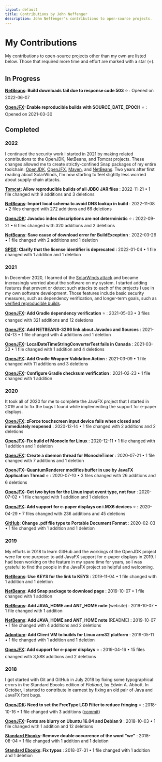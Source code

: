 ```yaml
---
layout: default
title: Contributions by John Neffenger
description: John Neffenger's contributions to open-source projects.
---
```


# My Contributions

My contributions to open-source projects other than my own are listed below.
Those that required more time and effort are marked with a star (⭐).

## In Progress

**[NetBeans](https://github.com/apache/netbeans/pull/4206): Build downloads fail due to response code 503** ⭐
: Opened on 2022-06-07

**[OpenJFX](https://github.com/openjdk/jfx/pull/446): Enable reproducible builds with SOURCE_DATE_EPOCH** ⭐
: Opened on 2021-03-30

## Completed

### 2022

I continued the security work I started in 2021 by making related contributions to the OpenJDK, NetBeans, and Tomcat projects.
These changes allowed me to create strictly-confined Snap packages of my entire toolchain: [OpenJDK](https://github.com/jgneff/openjdk), [OpenJFX](https://github.com/jgneff/openjfx), [Maven](https://github.com/jgneff/strictly-maven), and [NetBeans](https://github.com/jgneff/strictly-netbeans).
Two years after first reading about SolarWinds, I'm now starting to feel slightly less worried about supply-chain attacks.

**[Tomcat](https://github.com/apache/tomcat/pull/566): Allow reproducible builds of all JDBC JAR files**
: 2022-11-21 • 1 file changed with 9 additions and 3 deletions

**[NetBeans](https://github.com/apache/netbeans/pull/4933): Import local schema to avoid DNS lookup in build**
: 2022-11-08 • 2 files changed with 272 additions and 66 deletions

**[OpenJDK](https://github.com/openjdk/jdk/pull/10070): Javadoc index descriptions are not deterministic** ⭐
: 2022-09-21 • 6 files changed with 320 additions and 2 deletions

**[NetBeans](https://github.com/apache/netbeans/pull/3873): Save cause of download error for BuildException**
: 2022-03-26 • 1 file changed with 2 additions and 1 deletion

**[SPDX](https://github.com/spdx/LicenseListPublisher/pull/128): Clarify that the license identifier is deprecated**
: 2022-01-04 • 1 file changed with 1 addition and 1 deletion

### 2021

In December 2020, I learned of the [SolarWinds attack](https://www.linux.com/news/preventing-supply-chain-attacks-like-solarwinds/) and became increasingly worried about the software on my system.
I started adding features that prevent or detect such attacks to each of the projects I use in my own software development.
Those features include basic security measures, such as dependency verification, and longer-term goals, such as [verified reproducible builds](https://reproducible-builds.org/).

**[OpenJFX](https://github.com/openjdk/jfx/pull/437): Add Gradle dependency verification** ⭐
: 2021-05-03 • 3 files changed with 321 additions and 12 deletions

**[OpenJFX](https://github.com/openjfx/openjfx-docs/pull/122): Add NETBEANS-3296 link about Javadoc and Sources**
: 2021-04-13 • 1 file changed with 4 additions and 1 deletion

**[OpenJFX](https://github.com/openjdk/jfx/pull/438): LocalDateTimeStringConverterTest fails in Canada**
: 2021-03-23 • 1 file changed with 1 addition and 4 deletions

**[OpenJFX](https://github.com/openjdk/jfx/pull/419): Add Gradle Wrapper Validation Action**
: 2021-03-09 • 1 file changed with 11 additions and 3 deletions

**[OpenJFX](https://github.com/openjdk/jfx/pull/411): Configure Gradle checksum verification**
: 2021-02-23 • 1 file changed with 1 addition

### 2020

It took all of 2020 for me to complete the JavaFX project that I started in 2019 and to fix the bugs I found while implementing the support for e-paper displays.

**[OpenJFX](https://github.com/openjdk/jfx/pull/258): zForce touchscreen input device fails when closed and immediately reopened**
: 2020-12-14 • 1 file changed with 2 additions and 2 deletions

**[OpenJFX](https://github.com/openjdk/jfx/pull/350): Fix build of Monocle for Linux**
: 2020-12-11 • 1 file changed with 1 addition and 1 deletion

**[OpenJFX](https://github.com/openjdk/jfx/pull/256): Create a daemon thread for MonocleTimer**
: 2020-07-21 • 1 file changed with 7 additions and 1 deletion

**[OpenJFX](https://github.com/openjdk/jfx/pull/255): QuantumRenderer modifies buffer in use by JavaFX Application Thread** ⭐
: 2020-07-10 • 3 files changed with 26 additions and 6 deletions

**[OpenJFX](https://github.com/openjdk/jfx/pull/257): Get two bytes for the Linux input event type, not four**
: 2020-07-02 • 1 file changed with 1 addition and 1 deletion

**[OpenJFX](https://github.com/openjdk/jfx/pull/60): Add support for e-paper displays on i.MX6 devices** ⭐
: 2020-04-29 • 7 files changed with 236 additions and 45 deletions

**[GitHub](https://github.com/github/archive-program/pull/16): Change .pdf file type to Portable Document Format**
: 2020-02-03 • 1 file changed with 1 addition and 1 deletion

### 2019

My efforts in 2018 to learn GitHub and the workings of the OpenJDK project were for one purpose: to add JavaFX support for e-paper displays in 2019.
I had been working on the feature in my spare time for years, so I was grateful to find the people in the JavaFX project so helpful and welcoming.

**[NetBeans](https://github.com/apache/netbeans-website/pull/427): Use KEYS for the link to KEYS**
: 2019-11-04 • 1 file changed with 1 addition and 1 deletion

**[NetBeans](https://github.com/apache/netbeans-website/pull/417): Add Snap package to download page**
: 2019-10-07 • 1 file changed with 1 addition

**[NetBeans](https://github.com/apache/netbeans-website/pull/416): Add JAVA_HOME and ANT_HOME note** (website)
: 2019-10-07 • 1 file changed with 1 addition

**[NetBeans](https://github.com/apache/netbeans/pull/1554): Add JAVA_HOME and ANT_HOME note** (README)
: 2019-10-07 • 1 file changed with 4 additions and 2 deletions

**[Adoptium](https://github.com/adoptium/temurin-build/pull/1078): Add Client VM to builds for Linux arm32 platform**
: 2019-05-11 • 1 file changed with 1 addition and 1 deletion

**[OpenJFX](https://github.com/javafxports/openjdk-jfx/pull/369): Add support for e-paper displays** ⭐
: 2019-04-16 • 15 files changed with 3,588 additions and 2 deletions

### 2018

I got started with Git and GitHub in July 2018 by fixing some typographical errors in the Standard Ebooks edition of *Flatland*, by Edwin A. Abbott.
In October, I started to contribute in earnest by fixing an old pair of Java and JavaFX font bugs.

**[OpenJDK](https://github.com/jgneff/openjdk-freetype): Need to set the FreeType LCD Filter to reduce fringing** ⭐
: 2018-10-16 • 1 file changed with 3 additions ([commit](https://github.com/openjdk/jdk/commit/0ed2c6c2957269d1342610b6d0382a2f8052f167))

**[OpenJFX](https://github.com/javafxports/openjdk-jfx/pull/235): Fonts are blurry on Ubuntu 16.04 and Debian 9**
: 2018-10-03 • 1 file changed with 1 addition and 12 deletions

**[Standard Ebooks](https://github.com/standardebooks/edwin-a-abbott_flatland/pull/3): Remove double occurrence of the word "we"**
: 2018-08-04 • 1 file changed with 1 addition and 1 deletion

**[Standard Ebooks](https://github.com/standardebooks/edwin-a-abbott_flatland/pull/2): Fix typos**
: 2018-07-31 • 1 file changed with 1 addition and 1 deletion
